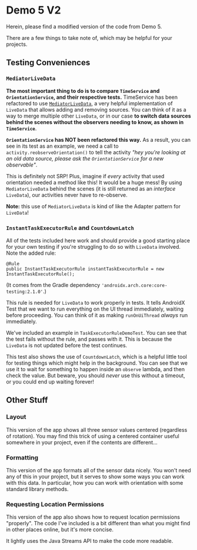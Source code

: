 # Demo 5 V2

Herein, please find a modified version of the code from Demo 5.

There are a few things to take note of, which may be helpful for your projects.

## Testing Conveniences

### `MediatorLiveData`

**The most important thing to do is to compare `TimeService` and `OrientationService`, and their
respective tests.** TimeService has been refactored to use 
[`MediatorLiveData`](https://developer.android.com/reference/android/arch/lifecycle/MediatorLiveData),
a very helpful implementation of `LiveData` that allows adding and removing sources. You can think
of it as a way to merge multiple other `LiveData`, or in our case **to switch data sources behind
the scenes without the observers needing to know, as shown in `TimeService`**.

**`OrientationService` has NOT been refactored this way.** As a result, you can see in its test
as an example, we need a call to `activity.reobserveOrientation()` to tell the activity _"hey you're
looking at an old data source, please ask the `OrientationService` for a new observable"_. 

This is definitely not SRP! Plus, imagine if _every_ activity that used orientation needed a method 
like this! It would be a huge mess! By using `MediatorLiveData` behind the scenes (it is still 
returned as an _interface_ `LiveData`), our activities never have to re-observe.

**Note:** this use of `MediatorLiveData` is kind of like the Adapter pattern for `LiveData`!

### `InstantTaskExecutorRule` and `CountdownLatch`

All of the tests included here work and should provide a good starting place for your own testing
if you're struggling to do so with `LiveData` involved. Note the added rule:

```
@Rule
public InstantTaskExecutorRule instantTaskExecutorRule = new InstantTaskExecutorRule();
```

(It comes from the Gradle dependency `'androidx.arch.core:core-testing:2.1.0'`.)

This rule is needed for `LiveData` to work properly in tests. It tells AndroidX Test that we want
to run everything on the UI thread immediately, waiting before proceeding. You can think of it as 
making `runOnUiThread` _always_ run immediately.

We've included an example in `TaskExecutorRuleDemoTest`. You can see that the test fails without
the rule, and passes with it. This is because the `LiveData` is not updated before the test continues.

This test also shows the use of `CountdownLatch`, which is a helpful little tool for testing things
which might help in the background. You can see that we use it to wait for something to happen
inside an `observe` lambda, and then check the value. But beware, you should _never_ use this 
without a timeout, or you could end up waiting forever!

## Other Stuff

### Layout

This version of the app shows all three sensor values centered (regardless of rotation). You may
find this trick of using a centered container useful somewhere in your project, even if the contents
are different...

### Formatting

This version of the app formats all of the sensor data nicely. You won't need any of this in your
project, but it serves to show some ways you can work with this data. In particular, how you can
work with orientation with some standard library methods.

### Requesting Location Permissions

This version of the app also shows how to request location permissions "properly". The code I've
included is a bit different than what you might find in other places online, but it's more concise.

It lightly uses the Java Streams API to make the code more readable. 
